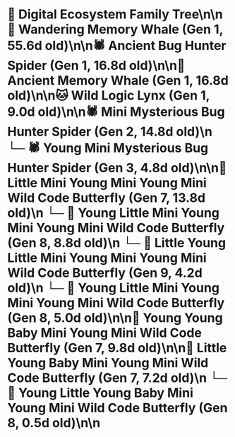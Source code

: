 # 🌳 Digital Ecosystem Family Tree\n\n🐋 Wandering Memory Whale (Gen 1, 55.6d old)\n\n🕷️ Ancient Bug Hunter Spider (Gen 1, 16.8d old)\n\n🐋 Ancient Memory Whale (Gen 1, 16.8d old)\n\n🐱 Wild Logic Lynx (Gen 1, 9.0d old)\n\n🕷️ Mini Mysterious Bug Hunter Spider (Gen 2, 14.8d old)\n  └─ 🕷️ Young Mini Mysterious Bug Hunter Spider (Gen 3, 4.8d old)\n\n🦋 Little Mini Young Mini Young Mini Wild Code Butterfly (Gen 7, 13.8d old)\n  └─ 🦋 Young Little Mini Young Mini Young Mini Wild Code Butterfly (Gen 8, 8.8d old)\n    └─ 🦋 Little Young Little Mini Young Mini Young Mini Wild Code Butterfly (Gen 9, 4.2d old)\n  └─ 🦋 Young Little Mini Young Mini Young Mini Wild Code Butterfly (Gen 8, 5.0d old)\n\n🦋 Young Young Baby Mini Young Mini Wild Code Butterfly (Gen 7, 9.8d old)\n\n🦋 Little Young Baby Mini Young Mini Wild Code Butterfly (Gen 7, 7.2d old)\n  └─ 🦋 Young Little Young Baby Mini Young Mini Wild Code Butterfly (Gen 8, 0.5d old)\n\n